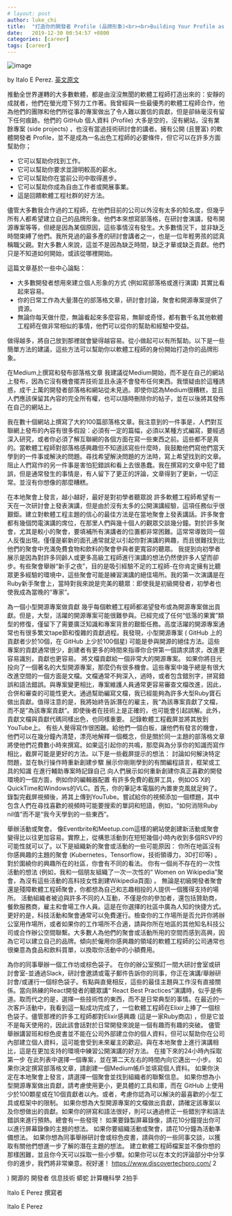 ```yaml
---
# layout: post
author: luke_chi
title:  "打造你的開發者 Profile (品牌形象)<br><br>Building Your Profile as a Developer"
date:   2019-12-30 00:54:57 +0800
categories: [career]
tags: [career]
---
```


![image](https://miro.medium.com/max/945/0*hJRRiac0yJIJr5OG)

by Italo E Perez. [英文原文](https://medium.com/@italoeperez/building-your-profile-as-a-developer-e7088a1edc51)

推動全世界運轉的大多數軟體，都是由沒沒無聞的軟體工程師打造出來的：安靜的成就者，他們在螢光燈下努力工作著。我曾經與一些最優秀的軟體工程師合作，他為他們的團隊和他們所從事的專案做出了令人難以置信的貢獻，但是卻絲毫沒有留下任何痕跡。他們的 GitHub 個人資料 (Profile) 大多是空的，沒有網站，沒有業餘專案 (side projects) ，也沒有當過技術研討會的講者。擁有公開 (且豐富) 的軟體開發者 Profile，並不是成為一名出色工程師的必要條件，但它可以在許多方面幫助你；

* 它可以幫助你找到工作。
* 它可以幫助你要求並證明較高的薪水。
* 它可以幫助你在當前公司中取得進步。
* 它可以幫助你成為自由工作者或開展事業。
* 這是回饋軟體工程社群的好方法。

儘管大多數我合作過的工程師，在他們目前的公司以外沒有太多的知名度，但幾乎所有人都希望建立自己的品牌形象。他們本來想寫部落格，在研討會演講，發布開源專案等等，但總是因為某個原因，這些事情沒有發生。大多數情況下，並非缺乏時間束縛了他們。我所見過的最多產的研討會講者之一，也是一位年輕男孩的認真稱職父親。對大多數人來說，這並不是因為缺乏時間，缺乏才華或缺乏貢獻。他們只是不知道如何開始，或該從哪裡開始。

這篇文章基於一些中心論點：
* 大多數開發者想用來建立個人形象的方式 (例如寫部落格或進行演講) 其實比看起來容易。
* 你的日常工作為大量潛在的部落格文章，研討會討論，聚會和開源專案提供了資源。
* 無論你每天做什麼，無論看起來多麼容易，無聊或奇怪，都有數千名其他軟體工程師在做非常相似的事情，他們可以從你的幫助和經驗中受益。


做得越多，將自己放到那裡就會變得越容易。從小做起可以有所幫助。以下是一些簡單方法的建議，這些方法可以幫助你以軟體工程師的身份開始打造你的品牌形象。

在Medium上撰寫和發布部落格文章
我建議從Medium開始，而不是在自己的網站上發布，因為它沒有機會擺弄技術並且永遠不會發布任何東西。我懷疑由於這種誘惑，成千上萬的開發者部落格和網站從未見過。即使你認為Medium很糟糕，並且人們應該保留其內容的完全所有權，也可以隨時刪除你的帖子，並在以後將其發佈在自己的網站上。

我在數十個網站上撰寫了大約100篇部落格文章。我注意到的一件事是，人們對互聯網上發布的內容有很多假設：必須有一定的篇幅，必須以某種方式編寫，要經過深入研究，或者你必須了解互聯網的各個方面在寫一些東西之前。這些都不是真的。當軟體工程師對部落格感興趣但不知道該寫些什麼時，我鼓勵他們寫他們當天學到的一件事或解決的問題。尋找希望解決問題的方法時，寫上希望找到的文章。
阻止人們寫作的另一件事是害怕犯錯誤和看上去很愚蠢。我在撰寫的文章中犯了錯誤，但是通常發生的事情是，有人留下了更正的評論，文章得到了更新，一切正常。並沒有你想像的那麼糟糕。


在本地聚會上發言，越小越好，最好是對初學者聽眾說
許多軟體工程師希望有一天在一次研討會上發表演講，但是由於沒有太多的公開演講經驗，這項任務似乎很艱鉅。建立對軟體工程主題的信心的最佳方法是在當地聚會上發表講話。許多聚會都有幾個閃電演講的席位，在那里人們與幾十個人的觀眾交談幾分鐘。對於許多聚會，尤其是較小的聚會，要填補所有演講者的位置都非常困難。這常常導致同一個人反復出現。僅僅是嶄新的面孔通常就足以引起你對演講的興趣，而且很難找到比他們的聚會中充滿免費食物和飲料的聚會參與者更寬容的聽眾。
我提到向初學者展示是因為對許多同齡人或更多高級工程師進行演講的想法仍然使許多人望而卻步。有些聚會舉辦“新手之夜”，目的是吸引經驗不足的工程師-在你肯定擁有比聽眾更多經驗的環境中，這些聚會可能是練習演講的絕佳場所。我的第一次演講是在Ruby新手聚會上，當時對我來說是完美的聽眾：即使我是初級開發者，初學者也使我成為當晚的“專家”。

為一個小型開源專案做貢獻
幾乎每個軟體工程師都渴望發布或為開源專案做出貢獻。但是，大型，活躍的開源專案可能很難參與。已經完成了任何“低落的果實”類型的修復，僅留下了需要廣泛知識和專案背景的艱鉅任務。高度活躍的開源專案通常也有很多繁文tape節和復雜的貢獻過程。我發現，小型開源專案 ( GitHub 上的貢獻者少於10個，在 GitHub 上少於100個星) 可能是參與開源的絕佳方法。這些專案的貢獻通常很少，創建者有更多的時間來指導你合併第一個請求請求，改進更容易識別，貢獻也更容易。
將文檔貢獻給一個非常大的開源專案。
如果你將目光投向了一個著名的大型開源專案，那麼仍有很多機會。這些專案中幾乎總是有很大改進空間的一個方面是文檔。文檔通常不夠深入，過時，或者包含錯別字，拼寫錯誤和語法錯誤。與專案變更相比，專案維護人員通常更容易審查文檔改進，因此，合併和審查的可能性更大。通過幫助編寫文檔，我已經能夠為許多大型Ruby寶石做出貢獻。值得注意的是，我將始終告訴潛在的雇主，我“為該專案貢獻了文檔，而不是”為該專案貢獻”。即使後者在技術上是正確的，也可能會引起誤解。此外，貢獻文檔與貢獻代碼同樣出色，也同樣重要。
記錄軟體工程截屏並將其放到YouTube上。
有些人覺得寫作很困難。給他們一個白板，讓他們有發言的機會，他們可以在幾分鐘內清楚，漂亮地解釋一個概念，但是關於同一主題的部落格文章將使他們花費數小時來撰寫。如果這引起你的共鳴，那麼與為分享你的知識而寫作相比，截屏可能是更好的方法。以下是一些截屏提示的想法：
討論如何解決特定問題，並在執行操作時重新創建步驟
展示你剛剛學到的有關編程語言，框架或工具的知識
在進行輔助專案時記錄自己
向人們展示如何重新創建你真正喜歡的開發環境的一個方面，例如你的編輯器配置
有許多免費的截屏工具，例如OS X的QuickTime和Windows的VLC。首先，你的筆記本電腦的內置麥克風就足夠了。錄製完截屏視頻後，將其上傳到YouTube。嘗試給你的視頻添加一個標題，其中包含人們在尋找喜歡的視頻時可能要搜索的單詞和短語，例如，“如何消除Ruby nil值”而不是“我今天學到的一些東西”。


舉辦活動或聚會。
像Eventbrite和Meetup.com這樣的網站使創建新活動或聚會變得比以往更加容易。實際上，從構思活動到在短短幾個小時內收到多個RSVP的可能性就可以了。以下是組織新的聚會或活動的一些可能原因：
你所在地區沒有你感興趣的主題的聚會 (Kubernetes，Tensorflow，技術領導力，3D打印等) 。
對於圍繞你的興趣所在的社區，你會有不同的看法。
你有一個尚不存在的一次性活動的想法 (例如，我和一個朋友組織了一次一次性的“ Women on Wikipedia”聚會，為沒有這些活動的高科技女性創建Wikipedia頁面) 。
無論是初級開發者聚會還是殘障軟體工程師聚會，你都想為自己和志趣相投的人提供一個獲得支持的場所。
活動組織者被迫與許多不同的人互動，不僅是你的參加者，還包括贊助商，餐飲服務商，雇主和會場工作人員。這是在你選擇的社區中廣為人知的快捷方式。更好的是，科技活動和聚會通常可以免費運行。檢查你的工作場所是否允許你將辦公室用作場所，或者如果你的工作場所不合適，請與你所在地區的其他知名科技公司或合作辦公空間聯繫。大多數人為他們的聚會或活動所用的空間而感到高興，因為它可以建立自己的品牌。傾向於僱用你感興趣的領域的軟體工程師的公司通常也很樂意為食品和飲料買單，以換取你活動中的小額費用。

為你的同事舉辦一個工作坊或棕色袋子。
在你的辦公室預訂一間大研討會室或研討會室-並通過Slack，研討會邀請或電子郵件告訴你的同事，你正在演講/舉辦研討會/或運行一個棕色袋子。有點與直覺相反，這些的最佳主題與工作沒有直接關係。當向熟練的React開發者的聽眾講“ React Best Practices”演講時，似乎是佈道。取而代之的是，選擇一些技術性的東西，而不是日常典型的事情。在最近的一次客戶活動中，我看到這一點成功完成了，一位軟體工程師在Elixir上捧了一個棕色袋子。儘管那裡的許多工程師都對Elixir感興趣 (這是一家Ruby商店) ，但是它並不是每天使用的，因此該會話對於日常開發來說是一個有趣而有趣的突破。
儘管舉辦講習班和棕色皮書並不能在公司外部建立你的個人資料，但可以幫助你在公司內部建立個人資料，這可能會受到未來雇主的歡迎。與在本地聚會上進行演講相比，這是在更加支持的環境中練習公開演講的好方法。
在接下來的24小時內採取第一步
在此列表中選擇一個專案，並在第二天左右的時間內向它邁出一小步。
如果你決定撰寫部落格文章，請創建一個Medium帳戶並填寫個人資料。
如果你決定在本地聚會上發言，請選擇一個聚會並找到組織者的聯繫信息。
如果你想為小型開源專案做出貢獻，請考慮使用更小，更具體的工具和庫，而在 GitHub 上使用少於100顆星或在10個貢獻者以內。或者，考慮你認為可以解決的最喜歡的小型工具或框架中的限制。
如果你想為大型開源專案的文檔做出貢獻，請確定該專案以及你想做出的貢獻。如果你的拼寫和語法很好，則可以通過修正一些錯別字和語法錯誤來進行預熱。總會有一些發現！
如果要錄製屏幕錄像，請花10分鐘提出你可以進行屏幕錄像的主題的想法。
如果你要組織活動或聚會，請花10分鐘為活動準備想法。
如果你想為同事舉辦研討會或棕色皮書，請與你的一些同事交談，以獲取有關他們想進一步了解的潛在主題的想法。
建立軟體工程師檔案並不像你想的那樣困難，並且你今天可以採取一些小步驟。如果你可以在本文的評論部分中分享你的進步，我們將非常樂意。祝好運！
https://www.discovertechpro.com/
2

) 
開源的
開發者
信息技術
蟒蛇
計算機科學
2拍手


Italo E Perez
撰寫者

Italo E Perez

